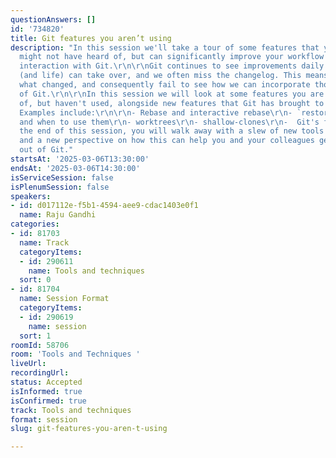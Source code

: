 ```yaml
---
questionAnswers: []
id: '734820'
title: Git features you aren’t using
description: "In this session we'll take a tour of some features that you might or
  might not have heard of, but can significantly improve your workflow and day-to-day
  interaction with Git.\r\n\r\nGit continues to see improvements daily. However, work
  (and life) can take over, and we often miss the changelog. This means we don't know
  what changed, and consequently fail to see how we can incorporate those in our usage
  of Git.\r\n\r\nIn this session we will look at some features you are probably aware
  of, but haven't used, alongside new features that Git has brought to the table.
  Examples include:\r\n\r\n- Rebase and interactive rebase\r\n- `restore`/`switch`
  and when to use them\r\n- worktrees\r\n- shallow-clones\r\n-  Git's filesystem monitor\r\n\r\nBy
  the end of this session, you will walk away with a slew of new tools in your arsenal,
  and a new perspective on how this can help you and your colleagues get the most
  out of Git."
startsAt: '2025-03-06T13:30:00'
endsAt: '2025-03-06T14:30:00'
isServiceSession: false
isPlenumSession: false
speakers:
- id: d017112e-f5b1-4594-aee9-cdac1403e0f1
  name: Raju Gandhi
categories:
- id: 81703
  name: Track
  categoryItems:
  - id: 290611
    name: Tools and techniques
  sort: 0
- id: 81704
  name: Session Format
  categoryItems:
  - id: 290619
    name: session
  sort: 1
roomId: 58706
room: 'Tools and Techniques '
liveUrl:
recordingUrl:
status: Accepted
isInformed: true
isConfirmed: true
track: Tools and techniques
format: session
slug: git-features-you-aren-t-using

---
```

